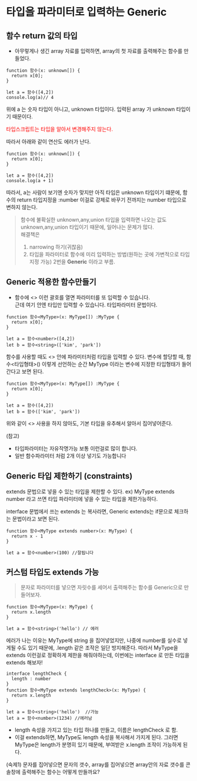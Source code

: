 # 타입을 파라미터로 입력하는 Generic

## 함수 return 값의 타입

- 아무렇게나 생긴 array 자료를 입력하면, array의 첫 자료를 출력해주는 함수를 만들었다.

```
function 함수(x: unknown[]) {
  return x[0];
}

let a = 함수([4,2])
console.log(a)// 4
```

위에 a 는 숫자 타입이 아니고, unknown 타입이다.
입력된 array 가 unknown 타입이기 때문이다.

<span style="color:red">타입스크립트는 타입을 알아서 변경해주지 않는다.</span>

따라서 아래와 같이 연산도 에러가 난다.

```
function 함수(x: unknown[]) {
  return x[0];
}

let a = 함수([4,2])
console.log(a + 1)

```

따라서, a는 사람이 보기엔 숫자가 맞지만 아직 타입은 unknown 타입이기 떄문에, 함수의 return 타입지정을 :number 이걸로 강제로 바꾸기 전까지는 number 타입으로 변하지 않는다.

> 함수에 불확실한 unknown,any,union 타입을 입력하면 나오는 값도 unknown,any,union 타입이기 때문에, 일어나는 문제가 많다.  
> 해결책은
>
> 1.  narrowing 하기(귀찮음)
> 2.  타입을 파라미터로 함수에 미리 입력하는 방법(원하는 곳에 가변적으로 타입지정 가능) 2번을 **Generic** 이라고 부름.

## Generic 적용한 함수만들기

- 함수에 <> 이런 괄호를 열면 파라미터를 또 입력할 수 있습니다.  
  근데 여기 안엔 타입만 입력할 수 있습니다. 타입파라미터 문법이다.

```
function 함수<MyType>(x: MyType[]) :MyType {
  return x[0];
}

let a = 함수<number>([4,2])
let b = 함수<string>(['kim', 'park'])

```

함수를 사용할 때도 <> 안에 파라미터처럼 타입을 입력할 수 있다. 변수에 할당할 때, 함수<타입형태>() 이렇게 선언하는 순간 MyType 이라는 변수에 지정한 타입형태가 들어간다고 보면 된다.

```
function 함수<MyType>(x: MyType[]) :MyType {
  return x[0];
}

let a = 함수([4,2])
let b = 함수(['kim', 'park'])

```

위와 같이 <> 사용을 하지 않아도, 기본 타입을 유추해서 알아서 집어넣어준다.

(참고)

- 타입파라미터는 자유작명가능 보통 <T> 이런걸로 많이 합니다.
- 일반 함수파라미터 처럼 2개 이상 넣기도 가능합니다

## Generic 타입 제한하기 (constraints)

extends 문법으로 넣을 수 있는 타입을 제한할 수 있다.
ex) MyType extends number
라고 쓰면 타입 파라미터에 넣을 수 있는 타입을 제한가능하다.

interface 문법에서 쓰는 extends 는 복사라면, Generic extends는 if문으로 체크하는 문법이라고 보면 된다.

```
function 함수<MyType extends number>(x: MyType) {
  return x - 1
}

let a = 함수<number>(100) //잘됩니다
```

## 커스텀 타입도 extends 가능

> 문자로 파라미터를 넣으면 자릿수를 세어서 출력해주는 함수를 Generic으로 만들어보자.

```
function 함수<MyType>(x: MyType) {
  return x.length
}

let a = 함수<string>('hello') // 에러
```

에러가 나는 이유는 MyType에 string 을 집어넣었지만, 나중에 number를 실수로 넣게될 수도 있기 때문에, .length 같은 조작은 일단 방지해준다.
따라서 MyType을 extends 이런걸로 정확하게 제한을 해줘야하는데, 이번에는 interface 로 만든 타입을 extends 해보자!

```
interface lengthCheck {
  length : number
}
function 함수<MyType extends lengthCheck>(x: MyType) {
  return x.length
}

let a = 함수<string>('hello')  //가능
let a = 함수<number>(1234) //에러남
```

- length 속성을 가지고 있는 타입 하나를 만들고, 이름은 lengthCheck 로 함.
- 이걸 extends하면, MyType도 length 속성을 복사해서 가지게 된다. 그러면 MyType은 length가 분명히 있기 때문에, 부여받은 x.length 조작이 가능하게 된다.

(숙제1) 문자를 집어넣으면 문자의 갯수, array를 집어넣으면 array안의 자료 갯수를 콘솔창에 출력해주는 함수는 어떻게 만들까요?

